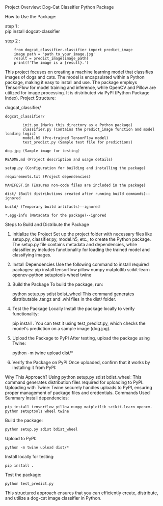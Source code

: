 Project Overview: Dog-Cat Classifier Python Package


How to Use the Package:

step 1 :  
        pip install dogcat-classifier


step 2 :

        from dogcat_classifier.classifier import predict_image
        image_path = 'path_to_your_image.jpg'
        result = predict_image(image_path)
        print(f'The image is a {result}.')







This project focuses on creating a machine learning model that classifies images of dogs and cats. The model is encapsulated within a Python package, making it easy to install and use. The package employs TensorFlow for model training and inference, while OpenCV and Pillow are utilized for image processing. It is distributed via PyPI (Python Package Index). 
Project Structure:

dogcat_classifier/

    dogcat_classifier/

            init.py (Marks this directory as a Python package)
            classifier.py (Contains the predict_image function and model loading logic)
            model.h5 (Pre-trained TensorFlow model)
            test_predict.py (Sample test file for predictions)

    dog.jpg (Sample image for testing)

    README.md (Project description and usage details)

    setup.py (Configuration for building and installing the package)

    requirements.txt (Project dependencies)

    MANIFEST.in (Ensures non-code files are included in the package)

    dist/ (Built distributions created after running build commands)--ignored

    build/ (Temporary build artifacts)--ignored

    *.egg-info (Metadata for the package)--ignored


Steps to Build and Distribute the Package
1. Initialize the Project
Set up the project folder with necessary files like setup.py, classifier.py, model.h5, etc., to create the Python package. The setup.py file contains metadata and dependencies, while classifier.py includes functionality for loading the trained model and classifying images.
2. Install Dependencies
Use the following command to install required packages:
    pip install tensorflow pillow numpy matplotlib scikit-learn opencv-python setuptools wheel twine
3. Build the Package
To build the package, run:

    python setup.py sdist bdist_wheel
This command generates distributable .tar.gz and .whl files in the dist/ folder.
4. Test the Package Locally
Install the package locally to verify functionality:

    pip install .
You can test it using test_predict.py, which checks the model's prediction on a sample image (dog.jpg).
5. Upload the Package to PyPI
After testing, upload the package using Twine:

    python -m twine upload dist/*
6. Verify the Package on PyPI
Once uploaded, confirm that it works by installing it from PyPI:




Why This Approach?
Using python setup.py sdist bdist_wheel: This command generates distribution files required for uploading to PyPI.
Uploading with Twine: Twine securely handles uploads to PyPI, ensuring proper management of package files and credentials.
Commands Used Summary
Install dependencies:

    pip install tensorflow pillow numpy matplotlib scikit-learn opencv-python setuptools wheel twine
Build the package:

    python setup.py sdist bdist_wheel
Upload to PyPI:

    python -m twine upload dist/*
Install locally for testing:

    pip install .
Test the package:

    python test_predict.py

This structured approach ensures that you can efficiently create, distribute, and utilize a dog-cat image classifier in Python.
